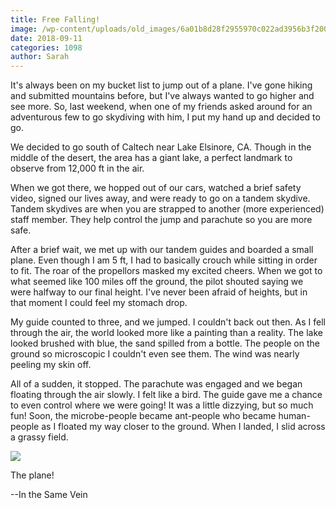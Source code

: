 ```yaml
---
title: Free Falling!
image: /wp-content/uploads/old_images/6a01b8d28f2955970c022ad3956b3f200d-pi.jpg
date: 2018-09-11
categories: 1098
author: Sarah
---
```


It's always been on my bucket list to jump out of a plane. I've gone hiking and submitted mountains before, but I've always wanted to go higher and see more. So, last weekend, when one of my friends asked around for an adventurous few to go skydiving with him, I put my hand up and decided to go.

We decided to go south of Caltech near Lake Elsinore, CA. Though in the middle of the desert, the area has a giant lake, a perfect landmark to observe from 12,000 ft in the air.

When we got there, we hopped out of our cars, watched a brief safety video, signed our lives away, and were ready to go on a tandem skydive. Tandem skydives are when you are strapped to another (more experienced) staff member. They help control the jump and parachute so you are more safe.

After a brief wait, we met up with our tandem guides and boarded a small plane. Even though I am 5 ft, I had to basically crouch while sitting in order to fit. The roar of the propellors masked my excited cheers. When we got to what seemed like 100 miles off the ground, the pilot shouted saying we were halfway to our final height. I've never been afraid of heights, but in that moment I could feel my stomach drop.

My guide counted to three, and we jumped. I couldn't back out then. As I fell through the air, the world looked more like a painting than a reality. The lake looked brushed with blue, the sand spilled from a bottle. The people on the ground so microscopic I couldn't even see them. The wind was nearly peeling my skin off.

All of a sudden, it stopped. The parachute was engaged and we began floating through the air slowly. I felt like a bird. The guide gave me a chance to even control where we were going! It was a little dizzying, but so much fun! Soon, the microbe-people became ant-people who became human-people as I floated my way closer to the ground. When I landed, I slid across a grassy field.


![](/old_images/6a01b8d28f2955970c022ad3956b45200d-pi.jpg)

The plane!

--In the Same Vein

